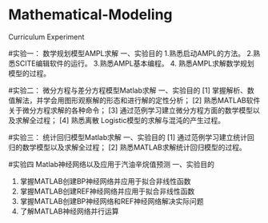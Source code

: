 # Mathematical-Modeling
Curriculum Experiment

#实验一： 数学规划模型AMPL求解
一、实验目的
1.熟悉启动AMPL的方法。
     2.熟悉SCITE编辑软件的运行。
     3.熟悉AMPL基本编程。
4. 熟悉AMPL求解数学规划模型的过程。

#实验二： 微分方程与差分方程模型Matlab求解
一、实验目的
[1] 掌握解析、数值解法，并学会用图形观察解的形态和进行解的定性分析；
[2] 熟悉MATLAB软件关于微分方程求解的各种命令；
[3] 通过范例学习建立微分方程方面的数学模型以及求解全过程；
[4] 熟悉离散 Logistic模型的求解与混沌的产生过程。  

#实验三： 统计回归模型Matlab求解
一、实验目的
[1] 通过范例学习建立统计回归的数学模型以及求解全过程；
[2] 熟悉MATLAB求解统计回归模型的过程。  

#实验四  Matlab神经网络以及应用于汽油辛烷值预测
一、实验目的
1. 掌握MATLAB创建BP神经网络并应用于拟合非线性函数
2. 掌握MATLAB创建REF神经网络并应用于拟合非线性函数
3. 掌握MATLAB创建BP神经网络和REF神经网络解决实际问题
4. 了解MATLAB神经网络并行运算
